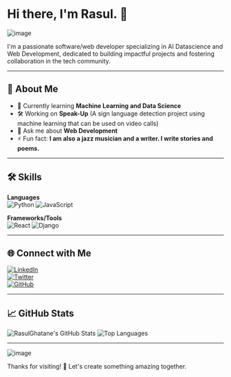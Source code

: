 # Hi there, I'm Rasul. 👋  

![image](https://github.com/user-attachments/assets/0e4ca9df-3e46-4474-9a6b-a43d1652684c)


I'm a passionate software/web developer specializing in AI Datascience and Web Development, dedicated to building impactful projects and fostering collaboration in the tech community.  

---

## 🚀 About Me  

- 🌱 Currently learning **Machine Learning and Data Science**  
- 🛠 Working on **Speak-Up** (A sign language detection project using machine learning that can be used on video calls)
- 💬 Ask me about **Web Development**  
- ⚡ Fun fact: **I am also a jazz musician and a writer. I write stories and poems.**

---

## 🛠️ Skills  

**Languages**  
![Python](https://img.shields.io/badge/-Python-blue?logo=python&logoColor=white) ![JavaScript](https://img.shields.io/badge/-JavaScript-yellow?logo=javascript&logoColor=white)

**Frameworks/Tools**  
![React](https://img.shields.io/badge/-React-blue?logo=react&logoColor=white) ![Django](https://img.shields.io/badge/-Django-green?logo=django&logoColor=white) 

---

## 🌐 Connect with Me  

[![LinkedIn](https://img.shields.io/badge/-LinkedIn-blue?logo=linkedin&logoColor=white)]((https://www.linkedin.com/in/rasul-ghatane-071120257/))  
[![Twitter](https://img.shields.io/badge/-Twitter-blue?logo=twitter&logoColor=white)]((https://x.com/RasulGhatane))  
[![GitHub](https://img.shields.io/badge/-GitHub-black?logo=github&logoColor=white)]((https://github.com/RasulGhatane))  

---

## 📈 GitHub Stats  

![RasulGhatane's GitHub Stats](https://github-readme-stats.vercel.app/api?username=RasulGhatane&show_icons=true&theme=radical)
![Top Languages](https://github-readme-stats.vercel.app/api/top-langs/?username=RasulGhatane&layout=compact&theme=radical)

---

![image](https://github.com/user-attachments/assets/9b1830c1-bb81-4caf-94bd-d15d8ae9c262)


Thanks for visiting! 🙌 Let's create something amazing together.
